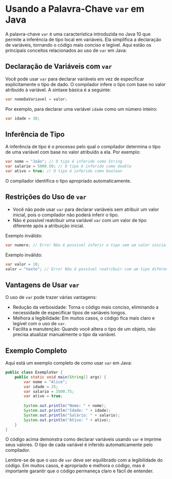 # Usando a Palavra-Chave `var` em Java

A palavra-chave `var` é uma característica introduzida no Java 10 que permite a inferência de tipo local em variáveis. Ela simplifica a declaração de variáveis, tornando o código mais conciso e legível. Aqui estão os principais conceitos relacionados ao uso de `var` em Java:

## Declaração de Variáveis com `var`

Você pode usar `var` para declarar variáveis em vez de especificar explicitamente o tipo de dado. O compilador infere o tipo com base no valor atribuído à variável. A sintaxe básica é a seguinte:

```java
var nomeDaVariavel = valor;
```

Por exemplo, para declarar uma variável `idade` como um número inteiro:

```java
var idade = 30;
```

## Inferência de Tipo

A inferência de tipo é o processo pelo qual o compilador determina o tipo de uma variável com base no valor atribuído a ela. Por exemplo:

```java
var nome = "João"; // O tipo é inferido como String
var salario = 5000.50; // O tipo é inferido como double
var ativo = true; // O tipo é inferido como boolean
```

O compilador identifica o tipo apropriado automaticamente.

## Restrições do Uso de `var`

- Você não pode usar `var` para declarar variáveis sem atribuir um valor inicial, pois o compilador não poderá inferir o tipo.
- Não é possível reatribuir uma variável `var` com um valor de tipo diferente após a atribuição inicial.

Exemplo inválido:

```java
var numero; // Erro! Não é possível inferir o tipo sem um valor inicial
```

Exemplo inválido:

```java
var valor = 10;
valor = "texto"; // Erro! Não é possível reatribuir com um tipo diferente
```

## Vantagens de Usar `var`

O uso de `var` pode trazer várias vantagens:

- Redução da verbosidade: Torna o código mais conciso, eliminando a necessidade de especificar tipos de variáveis longos.
- Melhora a legibilidade: Em muitos casos, o código fica mais claro e legível com o uso de `var`.
- Facilita a manutenção: Quando você altera o tipo de um objeto, não precisa atualizar manualmente o tipo da variável.

## Exemplo Completo

Aqui está um exemplo completo de como usar `var` em Java:

```java
public class ExemploVar {
    public static void main(String[] args) {
        var nome = "Alice";
        var idade = 25;
        var salario = 3500.75;
        var ativo = true;
        
        System.out.println("Nome: " + nome);
        System.out.println("Idade: " + idade);
        System.out.println("Salário: " + salario);
        System.out.println("Ativo: " + ativo);
    }
}
```

O código acima demonstra como declarar variáveis usando `var` e imprime seus valores. O tipo de cada variável é inferido automaticamente pelo compilador.

Lembre-se de que o uso de `var` deve ser equilibrado com a legibilidade do código. Em muitos casos, é apropriado e melhora o código, mas é importante garantir que o código permaneça claro e fácil de entender.